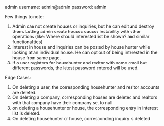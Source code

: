 admin username: admin@admin
password: admin

Few things to note: 
1. Admin can not create houses or inquiries, but he can edit and destroy them. 
    Letting admin create houses causes instability with other operations (like: Where should interested list be shown? and similar functionalities)
2. Interest in house and inquiries can be posted by house hunter while looking at an individual house. He can opt out of being interested in the house from same page.
3. If a user registers for househunter and realtor with same email but different passwords, the latest password entered will be used.


Edge Cases:

1. On deleting a user, the corresponding househunter and realtor accounts are deleted.
2. On deleting a company, corresponding houses are deleted and realtors with that company have their company set to null
3. on deleting a househunter or house, the corresponding entry in interest list is deleted.
4. On deleting househunter or house, corresponding inquiry is deleted

